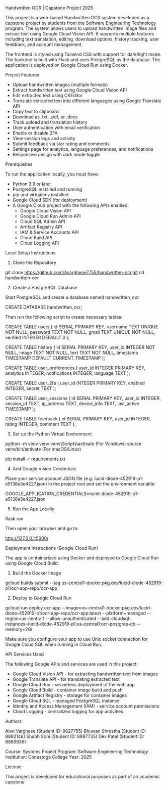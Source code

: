 Handwritten OCR | Capstone Project 2025

This project is a web-based Handwritten OCR system developed as a capstone project by students from the Software Engineering Technology program. The system allows users to upload handwritten image files and extract text using Google Cloud Vision API. It supports multiple features including text translation, editing, download options, history tracking, user feedback, and account management.

The frontend is styled using Tailwind CSS with support for dark/light mode. The backend is built with Flask and uses PostgreSQL as the database. The application is deployed on Google Cloud Run using Docker.

Project Features

- Upload handwritten images (multiple formats)
- Extract handwritten text using Google Cloud Vision API
- Edit extracted text using CKEditor
- Translate extracted text into different languages using Google Translate API
- Copy text to clipboard
- Download as .txt, .pdf, or .docx
- Track upload and translation history
- User authentication with email verification
- Enable or disable 2FA
- View session logs and activity
- Submit feedback via star rating and comments
- Settings page for analytics, language preferences, and notifications
- Responsive design with dark mode toggle

Prerequisites

To run the application locally, you must have:

- Python 3.9 or later
- PostgreSQL installed and running
- pip and virtualenv installed
- Google Cloud SDK (for deployment)
- A Google Cloud project with the following APIs enabled:
  - Google Cloud Vision API
  - Google Cloud Run Admin API
  - Cloud SQL Admin API
  - Artifact Registry API
  - IAM & Service Accounts API
  - Cloud Build API
  - Cloud Logging API

Local Setup Instructions

1. Clone the Repository

git clone https://github.com/Avarghese7755/handwritten-ocr.git
cd handwritten-ocr

2. Create a PostgreSQL Database

Start PostgreSQL and create a database named handwritten_ocr.

CREATE DATABASE handwritten_ocr;

Then run the following script to create necessary tables:

CREATE TABLE users (
    id SERIAL PRIMARY KEY,
    username TEXT UNIQUE NOT NULL,
    password TEXT NOT NULL,
    gmail TEXT UNIQUE NOT NULL,
    verified INTEGER DEFAULT 0
);

CREATE TABLE history (
    id SERIAL PRIMARY KEY,
    user_id INTEGER NOT NULL,
    image TEXT NOT NULL,
    text TEXT NOT NULL,
    timestamp TIMESTAMP DEFAULT CURRENT_TIMESTAMP
);

CREATE TABLE user_preferences (
    user_id INTEGER PRIMARY KEY,
    analytics INTEGER,
    notifications INTEGER,
    language TEXT
);

CREATE TABLE user_2fa (
    user_id INTEGER PRIMARY KEY,
    enabled INTEGER,
    secret TEXT
);

CREATE TABLE user_sessions (
    id SERIAL PRIMARY KEY,
    user_id INTEGER,
    session_id TEXT,
    ip_address TEXT,
    device_info TEXT,
    last_active TIMESTAMP
);

CREATE TABLE feedback (
    id SERIAL PRIMARY KEY,
    user_id INTEGER,
    rating INTEGER,
    comment TEXT
);

3. Set up the Python Virtual Environment

python -m venv venv
venv\Scripts\activate        (For Windows)
source venv/bin/activate     (For macOS/Linux)

pip install -r requirements.txt

4. Add Google Vision Credentials

Place your service account JSON file (e.g. lucid-diode-452919-p1-e5138e5e4227.json) in the project root and set the environment variable:

GOOGLE_APPLICATION_CREDENTIALS=lucid-diode-452919-p1-e5138e5e4227.json

5. Run the App Locally

flask run

Then open your browser and go to:

http://127.0.0.1:5000/

Deployment Instructions (Google Cloud Run)

The app is containerized using Docker and deployed to Google Cloud Run using Google Cloud Build.

1. Build the Docker Image

gcloud builds submit --tag us-central1-docker.pkg.dev/lucid-diode-452919-p1/ocr-app-repo/ocr-app

2. Deploy to Google Cloud Run

gcloud run deploy ocr-app --image=us-central1-docker.pkg.dev/lucid-diode-452919-p1/ocr-app-repo/ocr-app:latest --platform=managed --region=us-central1 --allow-unauthenticated --add-cloudsql-instances=lucid-diode-452919-p1:us-central1:ocr-postgres-db --memory=2Gi

Make sure you configure your app to use Unix socket connection for Google Cloud SQL when running in Cloud Run.

API Services Used

The following Google APIs and services are used in this project:

- Google Cloud Vision API - for extracting handwritten text from images
- Google Translate API - for translating extracted text
- Google Cloud Run - serverless deployment of the web app
- Google Cloud Build - container image build and push
- Google Artifact Registry - storage for container images
- Google Cloud SQL - managed PostgreSQL instance
- Identity and Access Management (IAM) - service account permissions
- Cloud Logging - centralized logging for app activities


Authors


Alen Varghese (Student ID: 8827755)
Bhuwan Shrestha (Student ID: 8892146)
Shubh Soni (Student ID: 8887735)
Dev Patel (Student ID: 8866936)

Course: Systems Project
Program: Software Engineering Technology
Institution: Conestoga College
Year: 2025

License

This project is developed for educational purposes as part of an academic capstone
